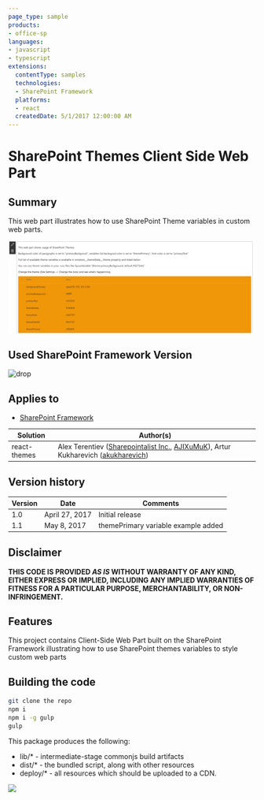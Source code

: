 ```yaml
---
page_type: sample
products:
- office-sp
languages:
- javascript
- typescript
extensions:
  contentType: samples
  technologies:
  - SharePoint Framework
  platforms:
  - react
  createdDate: 5/1/2017 12:00:00 AM
---
```

# SharePoint Themes Client Side Web Part

## Summary
This web part illustrates how to use SharePoint Theme variables in custom web parts.

![SharePoint Themes Client Side Web Part](./assets/themes.png)

## Used SharePoint Framework Version 
![drop](https://img.shields.io/badge/drop-ga-green.svg)

## Applies to

* [SharePoint Framework](http://dev.office.com/sharepoint/docs/spfx/sharepoint-framework-overview)

Solution|Author(s)
--------|---------
react-themes | Alex Terentiev ([Sharepointalist Inc.](http://www.sharepointalist.com), [AJIXuMuK](https://github.com/AJIXuMuK)), Artur Kukharevich ([akukharevich](https://github.com/akukharevich))

## Version history

Version|Date|Comments
-------|----|--------
1.0|April 27, 2017|Initial release
1.1|May 8, 2017| themePrimary variable example added

## Disclaimer
**THIS CODE IS PROVIDED *AS IS* WITHOUT WARRANTY OF ANY KIND, EITHER EXPRESS OR IMPLIED, INCLUDING ANY IMPLIED WARRANTIES OF FITNESS FOR A PARTICULAR PURPOSE, MERCHANTABILITY, OR NON-INFRINGEMENT.**

## Features
This project contains Client-Side Web Part built on the SharePoint Framework illustrating how to use SharePoint themes variables to style custom web parts

## Building the code

```bash
git clone the repo
npm i
npm i -g gulp
gulp
```

This package produces the following:

* lib/* - intermediate-stage commonjs build artifacts
* dist/* - the bundled script, along with other resources
* deploy/* - all resources which should be uploaded to a CDN.

<img src="https://telemetry.sharepointpnp.com/sp-dev-fx-webparts/samples/react-themes" />
